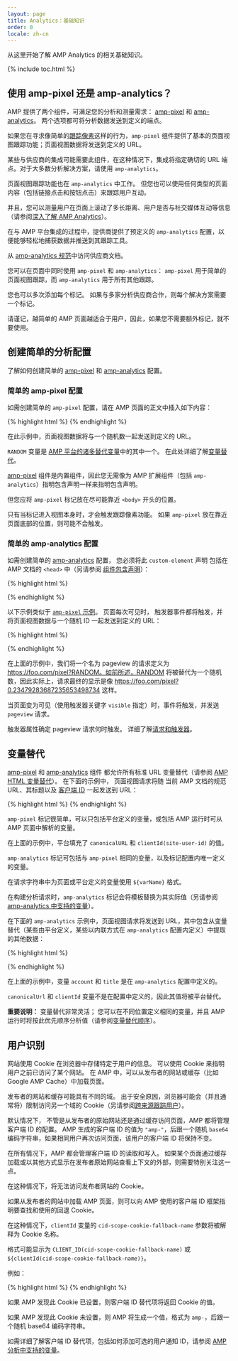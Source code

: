 ```yaml
---
layout: page
title: Analytics：基础知识
order: 0
locale: zh-cn
---
```


从这里开始了解 AMP Analytics 的相关基础知识。

{% include toc.html %}

## 使用 amp-pixel 还是 amp-analytics？

AMP 提供了两个组件，可满足您的分析和测量需求：
[amp-pixel](/docs/reference/amp-pixel.html) 和
[amp-analytics](/docs/reference/extended/amp-analytics.html)。
两个选项都可将分析数据发送到定义的端点。

如果您在寻求像简单的[跟踪像素](https://en.wikipedia.org/wiki/Web_beacon#Implementation)这样的行为，`amp-pixel` 组件提供了基本的页面视图跟踪功能；页面视图数据将发送到定义的 URL。



某些与供应商的集成可能需要此组件，在这种情况下，集成将指定确切的 URL 端点。对于大多数分析解决方案，请使用 `amp-analytics`。



页面视图跟踪功能也在 `amp-analytics` 中工作。
但您也可以使用任何类型的页面内容（包括链接点击和按钮点击）来跟踪用户互动。

并且，您可以测量用户在页面上滚动了多长距离、用户是否与社交媒体互动等信息（请参阅[深入了解 AMP Analytics](/docs/guides/analytics/deep_dive_analytics.html)）。




在与 AMP 平台集成的过程中，提供商提供了预定义的 `amp-analytics` 配置，以便能够轻松地捕获数据并推送到其跟踪工具。


从
[amp-analytics 规范](/docs/reference/extended/amp-analytics.html)中访问供应商文档。

您可以在页面中同时使用 `amp-pixel` 和 `amp-analytics`：
`amp-pixel` 用于简单的页面视图跟踪，而 `amp-analytics` 用于所有其他跟踪。

您也可以多次添加每个标记。
如果与多家分析供应商合作，则每个解决方案需要一个标记。

请谨记，越简单的 AMP 页面越适合于用户，因此，如果您不需要额外标记，就不要使用。


## 创建简单的分析配置

了解如何创建简单的
[amp-pixel](/docs/reference/amp-pixel.html) 和
[amp-analytics](/docs/reference/extended/amp-analytics.html) 配置。

### 简单的 amp-pixel 配置

如需创建简单的 `amp-pixel` 配置，请在 AMP 页面的正文中插入如下内容：


{% highlight html %}
<amp-pixel src="https://foo.com/pixel?RANDOM"></amp-pixel>
{% endhighlight %}

在此示例中，页面视图数据将与一个随机数一起发送到定义的 URL。

`RANDOM` 变量是
[AMP 平台的诸多替代变量](https://github.com/ampproject/amphtml/blob/master/spec/amp-var-substitutions.md)中的其中一个。
在此处详细了解[变量替代](/docs/guides/analytics/analytics_basics.html#variable-substitution)。


[amp-pixel](/docs/reference/amp-pixel.html) 组件是内置组件，因此您无需像为 AMP 扩展组件（包括 `amp-analytics`）指明包含声明一样来指明包含声明。



但您应将 `amp-pixel` 标记放在尽可能靠近 `<body>` 开头的位置。

只有当标记进入视图本身时，才会触发跟踪像素功能。
如果 `amp-pixel` 放在靠近页面底部的位置，则可能不会触发。


### 简单的 amp-analytics 配置

如需创建简单的
[amp-analytics](/docs/reference/extended/amp-analytics.html) 配置，
您必须将此 `custom-element` 声明
包括在 AMP 文档的 `<head>` 中（另请参阅
[组件包含声明](/docs/reference/extended.html#component-inclusion-declaration)）：

{% highlight html %}
<script async custom-element="amp-analytics" src="https://cdn.ampproject.org/v0/amp-analytics-0.1.js"></script>
{% endhighlight %}

以下示例类似于 [`amp-pixel` 示例](/docs/guides/analytics/analytics_basics.html#simple-amp-pixel-configuration)。
页面每次可见时，
触发器事件都将触发，并
将页面视图数据与一个随机 ID 一起发送到定义的 URL： 

{% highlight html %}
<amp-analytics>
<script type="application/json">
{
  "requests": {
    "pageview": "https://foo.com/pixel?RANDOM",
  },
  "triggers": {
    "trackPageview": {
      "on": "visible",
      "request": "pageview"
    }
  }
}
</script>
</amp-analytics>
{% endhighlight %}

在上面的示例中，我们将一个名为 pageview 的请求定义为 https://foo.com/pixel?RANDOM。如前所述，RANDOM 将被替代为一个随机数，因此实际上，请求最终的显示是像 https://foo.com/pixel?0.23479283687235653498734 这样。

当页面变为可见（使用触发器关键字 `visible` 指定）时，事件将触发，并发送 `pageview` 请求。


触发器属性确定 pageview 请求何时触发。
详细了解[请求和触发器](/docs/guides/analytics/deep_dive_analytics.html#requests-triggers--transports)。

## 变量替代

[amp-pixel](/docs/reference/amp-pixel.html) 和
[amp-analytics](/docs/reference/extended/amp-analytics.html) 组件
都允许所有标准 URL 变量替代（请参阅
[AMP HTML 变量替代](https://github.com/ampproject/amphtml/blob/master/spec/amp-var-substitutions.md)）。
在下面的示例中，
页面视图请求将随
当前 AMP 文档的规范 URL、其标题以及
[客户端 ID](/docs/guides/analytics/analytics_basics.html#user-identification) 一起发送到 URL：

{% highlight html %}
<amp-pixel src="https://example.com/analytics?url=${canonicalUrl}&title=${title}&clientId=${clientId(site-user-id)}"></amp-pixel>
{% endhighlight %}

`amp-pixel` 标记很简单，可以只包括平台定义的变量，或包括 AMP 运行时可从 AMP 页面中解析的变量。


在上面的示例中，平台填充了
`canonicalURL` 和 `clientId(site-user-id)` 的值。

`amp-analytics` 标记可包括与 `amp-pixel` 相同的变量，以及标记配置内唯一定义的变量。


在请求字符串中为页面或平台定义的变量使用 `${varName}` 格式。

在构建分析请求时，`amp-analytics` 标记会将模板替换为其实际值（另请参阅
[amp-analytics 中支持的变量](https://github.com/ampproject/amphtml/blob/master/extensions/amp-analytics/analytics-vars.md)）。


在下面的 `amp-analytics` 示例中，页面视图请求将发送到 URL，其中包含从变量替代（某些由平台定义，某些以内联方式在 `amp-analytics` 配置内定义）中提取的其他数据：






{% highlight html %}
<amp-analytics>
<script type="application/json">
{
  "requests": {
    "pageview":"https://example.com/analytics?url=${canonicalUrl}&title=${title}&acct=${account}&clientId=${clientId(site-user-id)}",
  },
  "vars": {
    "account": "ABC123",
  },
  "triggers": {
    "someEvent": {
      "on": "visible",
      "request": "pageview",
      "vars": {
        "title": "My homepage",
      }
    }
  }  
}
</script>
</amp-analytics>
{% endhighlight %}

在上面的示例中，变量 `account` 和 `title` 是在 `amp-analytics` 配置中定义的。


`canonicalUrl` 和 `clientId` 变量不是在配置中定义的，因此其值将被平台替代。


**重要说明：** 变量替代非常灵活；
您可以在不同位置定义相同的变量，并且 AMP 运行时将按此优先顺序分析值（请参阅[变量替代顺序](/docs/guides/analytics/deep_dive_analytics.html#variable-substitution-ordering)）。



## 用户识别

网站使用 Cookie 在浏览器中存储特定于用户的信息。
可以使用 Cookie 来指明用户之前已访问了某个网站。
在 AMP 中，可以从发布者的网站或缓存（比如 Google AMP Cache）中加载页面。


发布者的网站和缓存可能具有不同的域。
出于安全原因，浏览器可能会（并且通常将）限制访问另一个域的 Cookie（另请参阅[跨来源跟踪用户](https://github.com/ampproject/amphtml/blob/master/extensions/amp-analytics/cross-origin-tracking.md)）。




默认情况下，
不管是从发布者的原始网站还是通过缓存访问页面，AMP 都将管理客户端 ID 的配置。
AMP 生成的客户端 ID 的值为 `"amp-"`，后跟一个随机 `base64` 编码字符串，如果相同用户再次访问页面，该用户的客户端 ID 将保持不变。



在所有情况下，AMP 都会管理客户端 ID 的读取和写入。
如果某个页面通过缓存加载或以其他方式显示在发布者原始网站查看上下文的外部，则需要特别关注这一点。


在这种情况下，将无法访问发布者网站的 Cookie。

如果从发布者的网站中加载 AMP 页面，则可以向 AMP 使用的客户端 ID 框架指明要查找和使用的回退 Cookie。


在这种情况下，`clientId` 变量的
`cid-scope-cookie-fallback-name` 参数将被解释为 Cookie 名称。

格式可能显示为
`CLIENT_ID(cid-scope-cookie-fallback-name)` 或
`${clientId(cid-scope-cookie-fallback-name)}`。

例如：

{% highlight html %}
<amp-pixel src="https://foo.com/pixel?cid=CLIENT_ID(site-user-id-cookie-fallback-name)"></amp-pixel>
{% endhighlight %}

如果 AMP 发现此 Cookie 已设置，则客户端 ID 替代项将返回 Cookie 的值。

如果 AMP 发现此 Cookie 未设置，则 AMP 将生成一个值，格式为 `amp-`，后跟一个随机 base64 编码字符串。



如需详细了解客户端 ID 替代项，包括如何添加可选的用户通知 ID，请参阅 [AMP 分析中支持的变量](https://github.com/ampproject/amphtml/blob/master/extensions/amp-analytics/analytics-vars.md)。

